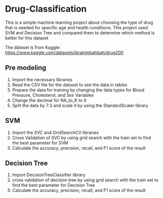 # Drug-Classification

This is a simple machine learning project about choosing the type of drug that is needed for specific age and health conditions. This project used SVM and Decision Tree and compared them to determine which method is better for this dataset

The dataset is from Kaggle: 
https://www.kaggle.com/datasets/ibrahimbahbah/drug200

## Pre modeling
1. Import the necessary libraries
2. Read the CSV file for the dataset to see the data in tables
3. Prepare the data for training by changing the data types for Blood Pressure, Cholesterol, and Sex Variables
4. Change the decimal for NA_to_K to 0
5. Split the data by 7:3 and scale it by using the StandardScaler library

## SVM
1. Import the SVC and GridSearchCV libraries
2. Cross Validation of SVC by using grid search with the train set to find the best parameter for SVM
3. Calculate the accuracy, precision, recall, and F1 score of the result

## Decision Tree
1. Import DecisionTreeClassifier library
2. cross validation of decision tree by using grid search with the train set to find the best parameter for Decision Tree
3. Calculate the accuracy, precision, recall, and F1 score of the result
